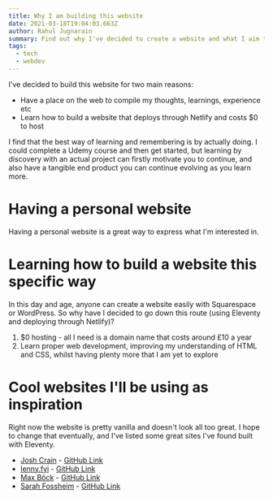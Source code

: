```yaml
---
title: Why I am building this website
date: 2021-03-18T19:04:03.663Z
author: Rahul Jugnarain
summary: Find out why I've decided to create a website and what I aim to do with it.
tags:
  - tech
  - webdev
---
```

I've decided to build this website for two main reasons:
* Have a place on the web to compile my thoughts, learnings, experience etc
* Learn how to build a website that deploys through Netlify and costs $0 to host

I find that the best way of learning and remembering is by actually doing. I could complete a Udemy course and then get started, but learning by discovery with an actual project can firstly motivate you to continue, and also have a tangible end product you can continue evolving as you learn more.

# Having a personal website

Having a personal website is a great way to express what I'm interested in.

# Learning how to build a website this specific way

In this day and age, anyone can create a website easily with Squarespace or WordPress. So why have I decided to go down this route (using Eleventy and deploying through Netlify)?

1. $0 hosting - all I need is a domain name that costs around £10 a year
2. Learn proper web development, improving my understanding of HTML and CSS, whilst having plenty more that I am yet to explore

# Cool websites I'll be using as inspiration
Right now the website is pretty vanilla and doesn't look all too great. I hope to change that eventually, and I've listed some great sites I've found built with Eleventy.

* [Josh Crain](https://joshcrain.io/) - [GitHub Link](https://github.com/joshcrain/joshcrain.io)
* [lenny.fyi](https://lenny.fyi/) - [GitHub Link](https://github.com/lennyanders/lenny.fyi)
* [Max Böck](https://mxb.dev/) - [GitHub Link](https://github.com/maxboeck/mxb)
* [Sarah Fossheim](https://fossheim.io/) - [GitHub Link](https://github.com/sarahfossheim/fossheim-io) 